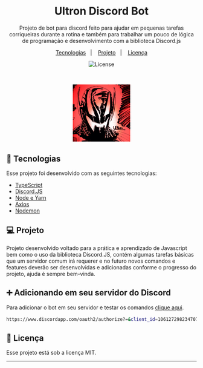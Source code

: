 <h1 align="center"> Ultron Discord Bot </h1>

<p align="center">
Projeto de bot para discord feito para ajudar em pequenas tarefas corriqueiras durante a rotina e também para trabalhar um pouco de lógica de programação e desenvolvimento com a biblioteca Discord.js
</p>

<p align="center">
  <a href="#-tecnologias">Tecnologias</a>&nbsp;&nbsp;&nbsp;|&nbsp;&nbsp;&nbsp;
  <a href="#-projeto">Projeto</a>&nbsp;&nbsp;&nbsp;|&nbsp;&nbsp;&nbsp;
  <a href="#memo-licença">Licença</a>
</p>

<p align="center">
  <img alt="License" src="https://img.shields.io/static/v1?label=license&message=MIT&color=49AA26&labelColor=000000">
</p>

<br>

<p align="center">
  <img alt="discord-js" src=".github/ultron.png" width="30%">
</p>

## 🚀 Tecnologias

Esse projeto foi desenvolvido com as seguintes tecnologias:

- [TypeScript](https://www.typescriptlang.org/)
- [Discord.JS](https://discord.js.org/#/)
- [Node e Yarn](https://nodejs.org/)
- [Axios](https://axios-http.com/docs/intro)
- [Nodemon](https://nodemon.io/)

## 💻 Projeto

Projeto desenvolvido voltado para a prática e aprendizado de Javascript bem como o uso da biblioteca Discord.JS, contém algumas tarefas básicas que um servidor comum irá requerer e no futuro novos comandos e features deverão ser desenvolvidas e adicionadas conforme o progresso do projeto, ajuda é sempre bem-vinda.

## ➕ Adicionando em seu servidor do Discord

Para adicionar o bot em seu servidor e testar os comandos <a href="www.discordapp.com/oauth2/authorize?=&client_id=1061272982347071488&scope=bot&permissions=8" target="_blank" rel="noreferrer">clique aqui</a>.

```sh
https://www.discordapp.com/oauth2/authorize?=&client_id=1061272982347071488&scope=bot&permissions=8
```

## 📝 Licença

Esse projeto está sob a licença MIT.

---

